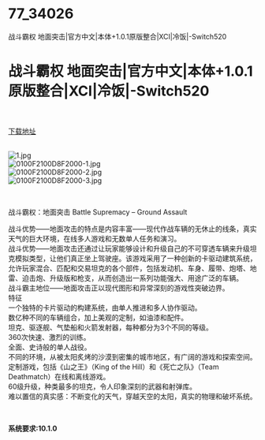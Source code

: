 # 77_34026
战斗霸权 地面突击|官方中文|本体+1.0.1原版整合|XCI|冷饭|-Switch520
# 战斗霸权 地面突击|官方中文|本体+1.0.1原版整合|XCI|冷饭|-Switch520
 <br/></br>
[下载地址](https://www.switch520.cc/article/34026 "下载地址")
<br/></br>

<p><img title="1.jpg" src="https://www.switch520.cc/muke_img/2022_07_04_a219ff9d141ba.jpg" alt="1.jpg"><br>
<img title="0100F2100D8F2000-1.jpg" src="https://www.switch520.cc/muke_img/2022_07_04_ac36736727acb.jpg" alt="0100F2100D8F2000-1.jpg"><br>
<img title="0100F2100D8F2000-2.jpg" src="https://www.switch520.cc/muke_img/2022_07_04_8abdefd9bcfd5.jpg" alt="0100F2100D8F2000-2.jpg"><br>
<img title="0100F2100D8F2000-3.jpg" src="https://www.switch520.cc/muke_img/2022_07_04_e3fb9bbc3d5b9.jpg" alt="0100F2100D8F2000-3.jpg"></p>
<p>&nbsp;</p>
<p>战斗霸权：地面突击 Battle Supremacy – Ground Assault</p>
<p>战斗优势——地面攻击的特点是内容丰富——现代作战车辆的无休止的线条，真实天气的巨大环境，在线多人游戏和无数单人任务和演习。<br>
战斗优势——地面攻击还通过让玩家能够设计和升级自己的不可穿透车辆来升级坦克模拟类型，让他们真正坐上驾驶座。该游戏采用了一种创新的卡驱动建筑系统，允许玩家混合、匹配和交易坦克的各个部件，包括发动机、车身、履带、炮塔、地雷、迫击炮、升级版和枪支，从而创造出一系列功能强大、用途广泛的车辆。<br>
战斗霸主地位——地面攻击正以现代图形和异常深刻的游戏性突破边界。<br>
特征<br>
一个独特的卡片驱动的构建系统，由单人推进和多人协作驱动。<br>
数亿种不同的车辆组合，加上美观的定制，如油漆和配件。<br>
坦克、驱逐舰、气垫船和火箭发射器，每种都分为3个不同的等级。<br>
360次快速、激烈的训练。<br>
全面、史诗般的单人战役。<br>
不同的环境，从被太阳炙烤的沙漠到密集的城市地区，有广阔的游戏和探索空间。<br>
定制游戏，包括《山之王》（King of the Hill）和《死亡之队》（Team Deathmatch）在线和离线游戏。<br>
60级升级，种类最多的坦克，令人印象深刻的武器和射弹库。<br>
难以置信的真实感：不断变化的天气，穿越天空的太阳，真实的物理和破坏系统。</p>
<p>&nbsp;</p>
<p><strong>系统要求:10.1.0</strong></p>



